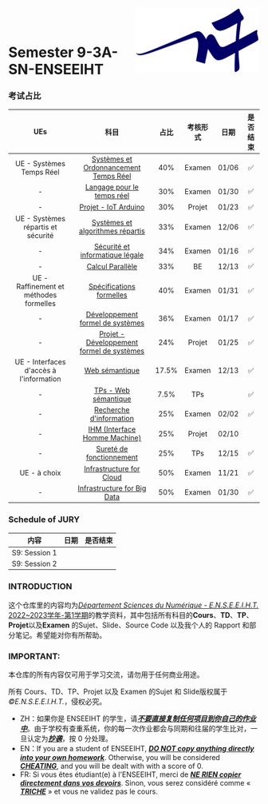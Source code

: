 <div class="logo"><img src="logon7.png" width="250px" align="right"></div>

<br>
<br>

# Semester 9-3A-SN-ENSEEIHT

### 考试占比
|UEs|科目|占比|考核形式|日期|是否结束|
|:----:|:----:|:----:|:----:|:----:|:----:|
|UE - Systèmes Temps Réel|[Systèmes et Ordonnancement Temps Réel](https://github.com/Dave0126/S9_3A_SN_ENSEEIHT/tree/master/UE%20-%20Syst%C3%A8mes%20Temps%20R%C3%A9el/Syst%C3%A8mes%20et%20Ordonnancement%20Temps%20R%C3%A9el)|40%|Examen|01/06|✅|
|-|[Langage pour le temps réel](https://github.com/Dave0126/S9_3A_SN_ENSEEIHT/tree/master/UE%20-%20Syst%C3%A8mes%20Temps%20R%C3%A9el/Langage%20pour%20le%20temps%20r%C3%A9el)|30%|Examen|01/30|✅|
|-|[Projet - IoT Arduino](https://github.com/Dave0126/S9_3A_SN_ENSEEIHT/tree/master/UE%20-%20Syst%C3%A8mes%20Temps%20R%C3%A9el/Projet%20-%20IoT%20Arduino) |30%|Projet|01/23|✅|
|UE - Systèmes répartis et sécurité|[Systèmes et algorithmes répartis](https://github.com/Dave0126/S9_3A_SN_ENSEEIHT/tree/master/UE%20-%20Syst%C3%A8mes%20r%C3%A9partis%20et%20s%C3%A9curit%C3%A9/Syst%C3%A8mes%20r%C3%A9partis)|33%|Examen|12/06|✅|
|-|[Sécurité et informatique légale](https://github.com/Dave0126/S9_3A_SN_ENSEEIHT/tree/master/UE%20-%20Syst%C3%A8mes%20r%C3%A9partis%20et%20s%C3%A9curit%C3%A9/S%C3%A9curit%C3%A9%20et%20informatique%20l%C3%A9gale)|34%|Examen|01/16|✅|
|-|[Calcul Parallèle](https://github.com/Dave0126/S9_3A_SN_ENSEEIHT/tree/master/UE%20-%20Syst%C3%A8mes%20r%C3%A9partis%20et%20s%C3%A9curit%C3%A9/Calcul%20Parall%C3%A8le)|33%|BE|12/13|✅|
|UE - Raffinement et méthodes formelles|[Spécifications formelles](https://github.com/Dave0126/S9_3A_SN_ENSEEIHT/tree/master/UE%20-%20Raffinement%20et%20m%C3%A9thodes%20formelles/Sp%C3%A9cifications%20Formelles)|40%|Examen|01/31|✅|
|-|[Développement formel de systèmes](https://github.com/Dave0126/S9_3A_SN_ENSEEIHT/tree/master/UE%20-%20Raffinement%20et%20m%C3%A9thodes%20formelles/D%C3%A9veloppement%20formel%20de%20syst%C3%A8mes)|36%|Examen|01/17|✅|
|-|[Projet - Développement formel de systèmes](https://github.com/Dave0126/S9_3A_SN_ENSEEIHT/tree/master/UE%20-%20Raffinement%20et%20m%C3%A9thodes%20formelles/D%C3%A9veloppement%20formel%20de%20syst%C3%A8mes/Project)|24%|Projet|01/25|✅|
|UE - Interfaces d'accès à l'information|[Web sémantique](https://github.com/Dave0126/S9_3A_SN_ENSEEIHT/tree/master/UE%20-%20Interfaces%20d'acc%C3%A8s%20%C3%A0%20l'information/Web%20Semantic)|17.5%|Examen|12/13|✅|
|-|[TPs - Web sémantique](https://github.com/Dave0126/S9_3A_SN_ENSEEIHT/tree/master/UE%20-%20Interfaces%20d'acc%C3%A8s%20%C3%A0%20l'information/Web%20Semantic/TPs)|7.5%|TPs||✅|
|-|[Recherche d'information](https://github.com/Dave0126/S9_3A_SN_ENSEEIHT/tree/master/UE%20-%20Interfaces%20d'acc%C3%A8s%20%C3%A0%20l'information/Recherche%20d'information)|25%|Examen|02/02|✅|
|-|[IHM (Interface Homme Machine)](https://github.com/Dave0126/S9_3A_SN_ENSEEIHT/tree/master/UE%20-%20Interfaces%20d'acc%C3%A8s%20%C3%A0%20l'information/IHM%20(Interface%20Homme%20Machine))|25%|Projet|02/10||
|-|[Sureté de fonctionnement](https://github.com/Dave0126/S9_3A_SN_ENSEEIHT/tree/master/UE%20-%20Interfaces%20d'acc%C3%A8s%20%C3%A0%20l'information/Suret%C3%A9%20de%20fonctionnement)|25%|TPs|12/15|✅|
|UE - à choix|[Infrastructure for Cloud](https://github.com/Dave0126/S9_3A_SN_ENSEEIHT/tree/master/UE%20-%20%C3%A0%20choix/Infrastructure%20for%20Could)|50%|Examen|11/21|✅|
|-|[Infrastructure for Big Data](https://github.com/Dave0126/S9_3A_SN_ENSEEIHT/tree/master/UE%20-%20%C3%A0%20choix/Infrastructure%20for%20Big%20Data)|50%|Examen|01/30|✅|

### Schedule of JURY
|内容|日期|是否结束|
|:----:|:----:|:----:|
|S9: Session 1|||
|S9: Session 2|||

### INTRODUCTION
这个仓库里的内容均为[*Département Sciences du Numérique - E.N.S.E.E.I.H.T.* 2022~2023学年-第1学期](http://formations.enseeiht.fr/fr/offre-de-formations/diplome-d-ingenieur-FC_DI/diplome-D/ingenieur-enseeiht-informatique-et-telecommunications-program-n7i5-171/ingenieur-enseeiht-informatique-et-telecommunications-3eme-annee-subprogram-n7i53-181/annee-3a-informatique-et-telecommunication-sn-NEEN/choix-de-parc-semestre-9-3a-info-et-telecom-sn-N9EN/semestre-9-sn-parcours-systemes-logiciels-N9ENAL.html)的教学资料，其中包括所有科目的**Cours**、**TD**、**TP**、**Projet**以及**Examen** 的Sujet、Slide、Source Code 以及我个人的 Rapport 和部分笔记。希望能对你有所帮助。


### IMPORTANT: 

本仓库的所有内容仅可用于学习交流，请勿用于任何商业用途。

所有 Cours、TD、TP、Projet 以及 Examen 的Sujet 和 Slide版权属于 *©E.N.S.E.E.I.H.T.*，侵权必究。

  * ZH：如果你是 ENSEEIHT 的学生，请<u>***不要直接复制任何项目到你自己的作业中***</u>。由于学校有查重系统，你的每一次作业都会与同期和往届的学生比对，一旦认定为<u>***抄袭***</u>，按 0 分处理。
  * EN：If you are a student of ENSEEIHT, <u>***DO NOT copy anything directly into your own homework***</u>. Otherwise, you will be considered <u>***CHEATING***</u>, and you will be dealt with with a score of 0.
  * FR: Si vous êtes étudiant(e) à l'ENSEEIHT, merci de <u>***NE RIEN copier directement dans vos devoirs***</u>. Sinon, vous serez considéré comme « <u>***TRICHE***</u> » et vous ne validez pas le cours.


